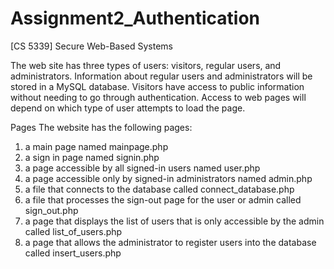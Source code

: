 # Assignment2_Authentication
[CS 5339] Secure Web-Based Systems

The web site has three types of users: visitors, regular users, and
administrators. Information about regular users and administrators will be
stored in a MySQL database. Visitors have access to public information
without needing to go through authentication. Access to web pages will
depend on which type of user attempts to load the page.

Pages
The website has the following pages:
1. a main page named mainpage.php
2. a sign in page named signin.php
3. a page accessible by all signed-in users named user.php
4. a page accessible only by signed-in administrators named admin.php
5. a file that connects to the database called connect_database.php
6. a file that processes the sign-out page for the user or admin called sign_out.php
7. a page that displays the list of users that is only accessible by the admin called list_of_users.php
8. a page that allows the administrator to register users into the database called insert_users.php
